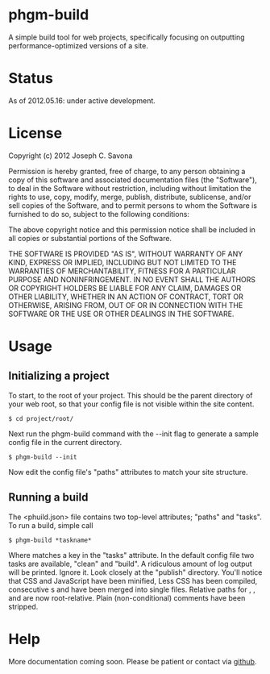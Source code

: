 phgm-build
==========

A simple build tool for web projects, specifically focusing on outputting performance-optimized versions of a site.

# Status

As of 2012.05.16: under active development.

# License

Copyright (c) 2012 Joseph C. Savona

Permission is hereby granted, free of charge, to any person obtaining a copy of this software and associated documentation files (the "Software"), to deal in the Software without restriction, including without limitation the rights to use, copy, modify, merge, publish, distribute, sublicense, and/or sell copies of the Software, and to permit persons to whom the Software is furnished to do so, subject to the following conditions:

The above copyright notice and this permission notice shall be included in all copies or substantial portions of the Software.

THE SOFTWARE IS PROVIDED "AS IS", WITHOUT WARRANTY OF ANY KIND, EXPRESS OR IMPLIED, INCLUDING BUT NOT LIMITED TO THE WARRANTIES OF MERCHANTABILITY, FITNESS FOR A PARTICULAR PURPOSE AND NONINFRINGEMENT. IN NO EVENT SHALL THE AUTHORS OR COPYRIGHT HOLDERS BE LIABLE FOR ANY CLAIM, DAMAGES OR OTHER LIABILITY, WHETHER IN AN ACTION OF CONTRACT, TORT OR OTHERWISE, ARISING FROM, OUT OF OR IN CONNECTION WITH THE SOFTWARE OR THE USE OR OTHER DEALINGS IN THE SOFTWARE.

# Usage

## Initializing a project

To start, <cd> to the root of your project. This should be the parent directory of your web root, so that your config file is not visible within the site content.

	$ cd project/root/

Next run the phgm-build command with the --init flag to generate a sample config file in the current directory.

	$ phgm-build --init

Now edit the config file's "paths" attributes to match your site structure.

## Running a build

The <phuild.json> file contains two top-level attributes; "paths" and "tasks". To run a build, simple call

	$ phgm-build *taskname*

Where <taskname> matches a key in the "tasks" attribute. In the default config file two tasks are available, "clean" and "build". A ridiculous amount of log output will be printed. Ignore it. Look closely at the "publish" directory. You'll notice that CSS and JavaScript have been minified, Less CSS has been compiled, consecutive <link>s and <scripts> have been merged into single files. Relative paths for <links>, <scripts>, and <images> are now root-relative. Plain (non-conditional) comments have been stripped.

# Help

More documentation coming soon. Please be patient or contact via [github](https://github.com/phonogram-joe/phgm-build/issues).
